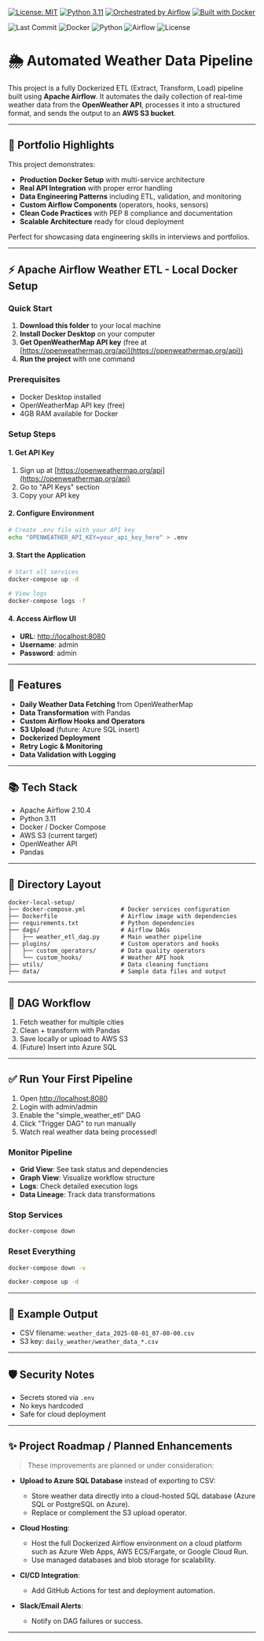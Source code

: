 [![License: MIT](https://img.shields.io/badge/License-MIT-yellow.svg)](https://opensource.org/licenses/MIT)
[![Python 3.11](https://img.shields.io/badge/python-3.11-blue.svg)](https://www.python.org/downloads/release/python-3110/)
[![Orchestrated by Airflow](https://img.shields.io/badge/Orchestrated_by-Airflow-blue?logo=apache-airflow&logoColor=white)](https://airflow.apache.org/)
[![Built with Docker](https://img.shields.io/badge/Built_with-Docker-blue?logo=docker&logoColor=white)](https://www.docker.com/)



![Last Commit](https://img.shields.io/github/last-commit/abs-hasan/automated-weather-data-pipeline)
![Docker](https://img.shields.io/badge/Built%20with-Docker-blue?logo=docker)
![Python](https://img.shields.io/badge/python-3.11-blue.svg)
![Airflow](https://img.shields.io/badge/apache%20airflow-2.10.4-blue)
![License](https://img.shields.io/badge/license-MIT-green)


# 🌦️ Automated Weather Data Pipeline

This project is a fully Dockerized ETL (Extract, Transform, Load) pipeline built using **Apache Airflow**. It automates the daily collection of real-time weather data from the **OpenWeather API**, processes it into a structured format, and sends the output to an **AWS S3 bucket**.

---

## 🌟 Portfolio Highlights

This project demonstrates:

- **Production Docker Setup** with multi-service architecture
- **Real API Integration** with proper error handling
- **Data Engineering Patterns** including ETL, validation, and monitoring
- **Custom Airflow Components** (operators, hooks, sensors)
- **Clean Code Practices** with PEP 8 compliance and documentation
- **Scalable Architecture** ready for cloud deployment

Perfect for showcasing data engineering skills in interviews and portfolios.

---

## ⚡ Apache Airflow Weather ETL - Local Docker Setup

### Quick Start

1. **Download this folder** to your local machine
2. **Install Docker Desktop** on your computer
3. **Get OpenWeatherMap API key** (free at [https://openweathermap.org/api](https://openweathermap.org/api))
4. **Run the project** with one command

### Prerequisites

- Docker Desktop installed
- OpenWeatherMap API key (free)
- 4GB RAM available for Docker

### Setup Steps

#### 1. Get API Key

1. Sign up at [https://openweathermap.org/api](https://openweathermap.org/api)
2. Go to "API Keys" section
3. Copy your API key

#### 2. Configure Environment

```bash
# Create .env file with your API key
echo "OPENWEATHER_API_KEY=your_api_key_here" > .env
```

#### 3. Start the Application

```bash
# Start all services
docker-compose up -d

# View logs
docker-compose logs -f
```

#### 4. Access Airflow UI

- **URL**: [http://localhost:8080](http://localhost:8080)
- **Username**: admin
- **Password**: admin

---

## 🌟 Features

- **Daily Weather Data Fetching** from OpenWeatherMap
- **Data Transformation** with Pandas
- **Custom Airflow Hooks and Operators**
- **S3 Upload** (future: Azure SQL insert)
- **Dockerized Deployment**
- **Retry Logic & Monitoring**
- **Data Validation with Logging**

---

## 📚 Tech Stack

- Apache Airflow 2.10.4
- Python 3.11
- Docker / Docker Compose
- AWS S3 (current target)
- OpenWeather API
- Pandas

---

## 📁 Directory Layout

```
docker-local-setup/
├── docker-compose.yml          # Docker services configuration
├── Dockerfile                  # Airflow image with dependencies
├── requirements.txt            # Python dependencies
├── dags/                       # Airflow DAGs
│   ├── weather_etl_dag.py      # Main weather pipeline
├── plugins/                    # Custom operators and hooks
│   ├── custom_operators/       # Data quality operators
│   └── custom_hooks/           # Weather API hook
├── utils/                      # Data cleaning functions
├── data/                       # Sample data files and output
```

---

## 🔄 DAG Workflow

1. Fetch weather for multiple cities
2. Clean + transform with Pandas
3. Save locally or upload to AWS S3
4. (Future) Insert into Azure SQL

---

## ✅ Run Your First Pipeline

1. Open [http://localhost:8080](http://localhost:8080)
2. Login with admin/admin
3. Enable the "simple\_weather\_etl" DAG
4. Click "Trigger DAG" to run manually
5. Watch real weather data being processed!

### Monitor Pipeline

- **Grid View**: See task status and dependencies
- **Graph View**: Visualize workflow structure
- **Logs**: Check detailed execution logs
- **Data Lineage**: Track data transformations

### Stop Services

```bash
docker-compose down
```

### Reset Everything

```bash
docker-compose down -v

docker-compose up -d
```

---

## 📅 Example Output

- CSV filename: `weather_data_2025-08-01_07-00-00.csv`
- S3 key: `daily_weather/weather_data_*.csv`

---

## 🛡️ Security Notes

- Secrets stored via `.env`
- No keys hardcoded
- Safe for cloud deployment

---

## ✨ Project Roadmap / Planned Enhancements

> These improvements are planned or under consideration:

- **Upload to Azure SQL Database** instead of exporting to CSV:

  - Store weather data directly into a cloud-hosted SQL database (Azure SQL or PostgreSQL on Azure).
  - Replace or complement the S3 upload operator.

- **Cloud Hosting**:

  - Host the full Dockerized Airflow environment on a cloud platform such as Azure Web Apps, AWS ECS/Fargate, or Google Cloud Run.
  - Use managed databases and blob storage for scalability.

- **CI/CD Integration**:

  - Add GitHub Actions for test and deployment automation.

- **Slack/Email Alerts**:

  - Notify on DAG failures or success.

---



